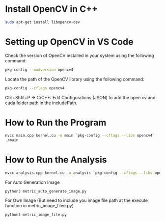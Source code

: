 # Install OpenCV in C++

```bash
sudo apt-get install libopencv-dev
```

# Setting up OpenCV in VS Code

Check the version of OpenCV installed in your system using the following command:

```bash
pkg-config --modversion opencv4
```

Locate the path of the OpenCV library using the following command:

```bash
pkg-config --cflags opencv4
```

Ctrl+Shfit+P -> C/C++: Edit Configurations (JSON) to add the open cv and cuda folder path in the includePath.

# How to Run the Program

```bash
nvcc main.cpp kernel.cu -o main `pkg-config --cflags --libs opencv4`
./main
```

# How to Run the Analysis

```bash
nvcc analysis.cpp kernel.cu -o analysis `pkg-config --cflags --libs opencv4`
```

For Auto Generation Image

```
python3 metric_auto_generate_image.py
```

For Own Image (But need to include you image file path at the execute function in metric_image_filee.py)

```
python3 metric_image_file.py
```
